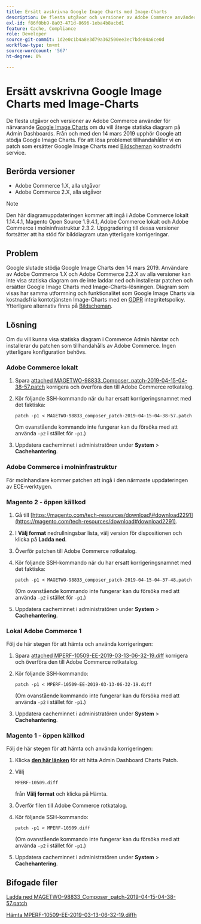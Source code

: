 ```yaml
---
title: Ersätt avskrivna Google Image Charts med Image-Charts
description: De flesta utgåvor och versioner av Adobe Commerce använder för närvarande [Google Image Charts](https://developers.google.com/chart/image/) för att återge statiska diagram på Admin-paneler. Från och med den 14 mars 2019 upphör Google att stödja Google Image Charts. För att lösa problemet tillhandahåller vi en patch som ersätter Google Image Charts med den kostnadsfria tjänsten [Image-Charts](https://www.image-charts.com/).
exl-id: f86f0bb9-8a03-471d-8696-1eba4b8acbd1
feature: Cache, Compliance
role: Developer
source-git-commit: 1d2e0c1b4a8e3d79a362500ee3ec7bde84a6ce0d
workflow-type: tm+mt
source-wordcount: '567'
ht-degree: 0%

---
```


# Ersätt avskrivna Google Image Charts med Image-Charts

De flesta utgåvor och versioner av Adobe Commerce använder för närvarande [Google Image Charts](https://developers.google.com/chart/image/) om du vill återge statiska diagram på Admin Dashboards. Från och med den 14 mars 2019 upphör Google att stödja Google Image Charts. För att lösa problemet tillhandahåller vi en patch som ersätter Google Image Charts med [Bildscheman](https://www.image-charts.com/) kostnadsfri service.

## Berörda versioner

* Adobe Commerce 1.X, alla utgåvor
* Adobe Commerce 2.X, alla utgåvor

>[!NOTE]
>
>Den här diagramuppdateringen kommer att ingå i Adobe Commerce lokalt 1.14.4.1, Magento Open Source 1.9.4.1, Adobe Commerce lokalt och Adobe Commerce i molninfrastruktur 2.3.2. Uppgradering till dessa versioner fortsätter att ha stöd för bilddiagram utan ytterligare korrigeringar.

## Problem

Google slutade stödja Google Image Charts den 14 mars 2019. Användare av Adobe Commerce 1.X och Adobe Commerce 2.2.X av alla versioner kan inte visa statiska diagram om de inte laddar ned och installerar patchen och ersätter Google Image Charts med Image-Charts-lösningen. Diagram som visas har samma utformning och funktionalitet som Google Image Charts via kostnadsfria kontotjänsten Image-Charts med en [GDPR](https://www.image-charts.com/data-processing-addendum.html) integritetspolicy. Ytterligare alternativ finns på [Bildscheman](https://www.image-charts.com/).

## Lösning

Om du vill kunna visa statiska diagram i Commerce Admin hämtar och installerar du patchen som tillhandahålls av Adobe Commerce. Ingen ytterligare konfiguration behövs.

### Adobe Commerce lokalt

1. Spara [attached MAGETWO-98833\_Composer\_patch-2019-04-15-04-38-57.patch](assets/MAGETWO-98833_composer_patch-2019-04-15-04-38-57.patch.zip) korrigera och överföra den till Adobe Commerce rotkatalog.
1. Kör följande SSH-kommando när du har ersatt korrigeringsnamnet med det faktiska:

   ```git
   patch -p1 < MAGETWO-98833_composer_patch-2019-04-15-04-38-57.patch
   ```

   Om ovanstående kommando inte fungerar kan du försöka med att använda `-p2` i stället för `-p1`.)

1. Uppdatera cacheminnet i administratören under **System** > **Cachehantering**.

### Adobe Commerce i molninfrastruktur

För molnhandlare kommer patchen att ingå i den närmaste uppdateringen av ECE-verktygen.

### Magento 2 - öppen källkod

1. Gå till [https://magento.com/tech-resources/download\#download2291](https://magento.com/tech-resources/download#download2291).
1. I **Välj format** nedrullningsbar lista, välj version för dispositionen och klicka på **Ladda ned**.
1. Överför patchen till Adobe Commerce rotkatalog.
1. Kör följande SSH-kommando när du har ersatt korrigeringsnamnet med det faktiska:

   ```git
   patch -p1 < MAGETWO-98833_composer_patch-2019-04-15-04-37-48.patch
   ```

   (Om ovanstående kommando inte fungerar kan du försöka med att använda `-p2` i stället för `-p1`.)

1. Uppdatera cacheminnet i administratören under **System** > **Cachehantering**.

### Lokal Adobe Commerce 1

Följ de här stegen för att hämta och använda korrigeringen:

1. Spara [attached MPERF-10509-EE-2019-03-13-06-32-19.diff](assets/MPERF-10509-EE-2019-03-13-06-32-19.diff.zip) korrigera och överföra den till Adobe Commerce rotkatalog.
1. Kör följande SSH-kommando:

   ```git
   patch -p1 < MPERF-10509-EE-2019-03-13-06-32-19.diff
   ```

   (Om ovanstående kommando inte fungerar kan du försöka med att använda `-p2` i stället för `-p1`.)

1. Uppdatera cacheminnet i administratören under **System** > **Cachehantering**.

### Magento 1 - öppen källkod

Följ de här stegen för att hämta och använda korrigeringen:

1. Klicka [**den här länken**](https://magento.com/tech-resources/download#download2283) för att hitta Admin Dashboard Charts Patch.
1. Välj

   ```git
   MPERF-10509.diff
   ```

   från **Välj format** och klicka på Hämta.

1. Överför filen till Adobe Commerce rotkatalog.
1. Kör följande SSH-kommando:

   ```git
   patch -p1 < MPERF-10509.diff
   ```

   (Om ovanstående kommando inte fungerar kan du försöka med att använda `-p2` i stället för `-p1`.)

1. Uppdatera cacheminnet i administratören under **System** > **Cachehantering**.

## Bifogade filer

[Ladda ned MAGETWO-98833_Composer_patch-2019-04-15-04-38-57.patch](assets/MAGETWO-98833_composer_patch-2019-04-15-04-38-57.patch)

[Hämta MPERF-10509-EE-2019-03-13-06-32-19.diffh](assets/MPERF-10509-EE-2019-03-13-06-32-19.diff)
